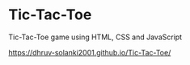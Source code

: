 # Tic-Tac-Toe

Tic-Tac-Toe game using HTML, CSS and JavaScript

https://dhruv-solanki2001.github.io/Tic-Tac-Toe/
